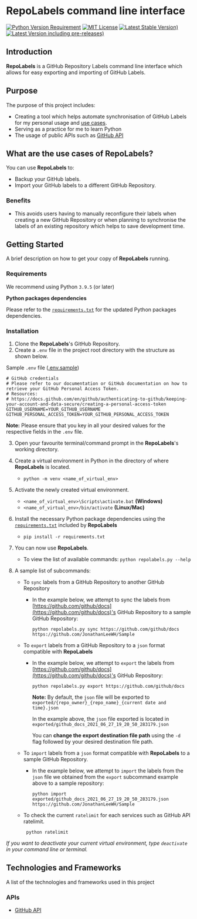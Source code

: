 # RepoLabels command line interface

[![Python Version Requirement](https://img.shields.io/badge/Python-%3E=_3.9.5-blue)](https://www.python.org/downloads/)
[![MIT License](https://img.shields.io/badge/License-MIT-blue)](https://github.com/lwhjon/repo-labels-cli/blob/master/LICENSE)
[![Latest Stable Version)](https://img.shields.io/github/v/release/lwhjon/repo-labels-cli?color=blue&label=Latest%20Stable%20Version)](https://github.com/lwhjon/repo-labels-cli/releases)
[![Latest Version including pre-releases)](https://img.shields.io/github/v/release/lwhjon/repo-labels-cli?color=blue&include_prereleases&label=Latest%20Version%20%28including%20pre%20releases%29)](https://github.com/lwhjon/repo-labels-cli/releases)


## Introduction

**RepoLabels** is a GitHub Repository Labels command line interface which allows for easy exporting and importing of GitHub Labels.

## Purpose

The purpose of this project includes:

- Creating a tool which helps automate synchronisation of GitHub Labels for my personal usage and [use cases](#what-are-the-use-cases-of-repolabels).
- Serving as a practice for me to learn Python
- The usage of public APIs such as [GitHub API](https://docs.github.com/en/rest)

## What are the use cases of RepoLabels?

You can use **RepoLabels** to:

- Backup your GitHub labels.
- Import your GitHub labels to a different GitHub Repository.

### Benefits

- This avoids users having to manually reconfigure their labels when creating a new GitHub Repository or when planning to synchronise the labels of an existing repository which helps to save development time.

## Getting Started

A brief description on how to get your copy of **RepoLabels** running.

### Requirements

We recommend using Python `3.9.5` (or later)

**Python packages dependencies**

Please refer to the [`requirements.txt`](https://github.com/lwhjon/repo-labels-cli/blob/master/requirements.txt) for the updated Python packages dependencies.

### Installation

1. Clone the **RepoLabels**'s GitHub Repository.
2. Create a `.env` file in the project root directory with the structure as shown below.

Sample `.env` file ([.env.sample](https://github.com/lwhjon/repo-labels-cli/blob/master/.env.example))

```Shell
# GitHub credentials
# Please refer to our documentation or GitHub documentation on how to retrieve your GitHub Personal Access Token.
# Resources:
# https://docs.github.com/en/github/authenticating-to-github/keeping-your-account-and-data-secure/creating-a-personal-access-token
GITHUB_USERNAME=YOUR_GITHUB_USERNAME
GITHUB_PERSONAL_ACCESS_TOKEN=YOUR_GITHUB_PERSONAL_ACCESS_TOKEN
```

**Note:** Please ensure that you key in all your desired values for the respective fields in the `.env` file.

3. Open your favourite terminal/command prompt in the **RepoLabels**'s working directory.
4. Create a virtual environment in Python in the directory of where **RepoLabels** is located.
   - `python -m venv <name_of_virtual_env>`
5. Activate the newly created virtual environment.
   - `<name_of_virtual_env>\Scripts\activate.bat` **(Windows)**
   - `<name_of_virtual_env>/bin/activate` **(Linux/Mac)**
6. Install the necessary Python package dependencies using the [`requirements.txt`](https://github.com/lwhjon/repo-labels-cli/blob/master/requirements.txt) included by **RepoLabels**
   - `pip install -r requirements.txt`
7. You can now use **RepoLabels**.
   - To view the list of available commands: `python repolabels.py --help`
8. A sample list of subcommands:

   - To `sync` labels from a GitHub Repository to another GitHub Repository

     - In the example below, we attempt to sync the labels from [https://github.com/github/docs](https://github.com/github/docs)'s GitHub Repository to a sample GitHub Repository:

       ```Shell
       python repolabels.py sync https://github.com/github/docs https://github.com/JonathanLeeWH/Sample
       ```

   - To `export` labels from a GitHub Repository to a `json` format compatible with **RepoLabels**

     - In the example below, we attempt to `export` the labels from [https://github.com/github/docs](https://github.com/github/docs)'s GitHub Repository:

       ```Shell
       python repolabels.py export https://github.com/github/docs
       ```

       **Note:** By default, the `json` file will be exported to `exported/{repo_owner}_{repo_name}_{current date and time}.json`

       In the example above, the `json` file exported is located in `exported/github_docs_2021_06_27_19_20_50_283179.json`

       You can **change the export destination file path** using the `-d` flag followed by your desired destination file path.

   - To `import` labels from a `json` format compatible with **RepoLabels** to a sample GitHub Repository.

     - In the example below, we attempt to `import` the labels from the `json` file we obtained from the `export` subcommand example above to a sample repository:

       ```Shell
       python import exported/github_docs_2021_06_27_19_20_50_283179.json https://github.com/JonathanLeeWH/Sample
       ```

   - To check the current `ratelimit` for each services such as GitHub API ratelimit.
      ```Shell
       python ratelimit
       ```

_If you want to deactivate your current virtual environment, type `deactivate` in your command line or terminal._

## Technologies and Frameworks

A list of the technologies and frameworks used in this project

### APIs

- [GitHub API](https://docs.github.com/en/rest)
